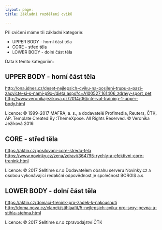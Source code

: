 ```yaml
---
layout: page: 
title: Základní rozdělení cviků

---
```


Při cvičení máme tři základní kategorie:
- UPPER BODY - horní část těla
- CORE - střed těla
- LOWER BODY - dolní část těla

Data k těmto kategoriím:


UPPER BODY - horní část těla
---
<http://ona.idnes.cz/deset-nejlepsich-cviku-na-posileni-trupu-a-pazi-zacvicte-si-s-nami-p9x-/dieta.aspx?c=A100527_161406_zdravy-sport_pet>
<http://www.veronikajezikova.cz/2014/06/interval-training-1-upper-body.html>

Licence:
© 1999–2017 MAFRA, a. s., a dodavatelé Profimedia, Reuters, ČTK, AP.
Template Created By :ThemeXpose. All Rights Reserved. © Veronika Ježíková 2016


CORE - střed těla
---
<https://aktin.cz/posilovani-core-stredu-tela>
<https://www.novinky.cz/zena/zdravi/364795-rychly-a-efektivni-core-trenink.html>

Licence:
© 2017 Selltime s.r.o
Dodavatelem obsahu serveru Novinky.cz a osobou vykonávající redakční odpovědnost je společnost BORGIS a.s.


LOWER BODY - dolní část těla
---
<https://aktin.cz/domaci-trenink-pro-zadek-k-nakousnuti>
<http://doma.nova.cz/clanek/stihlaafit/5-nejlepsich-cviku-pro-sexy-pevna-a-stihla-stehna.html>

Licence:
© 2017 Selltime s.r.o
zpravodajství ČTK
